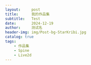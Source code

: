 ```yaml
---
layout:     post
title:      我的作品集
subtitle:   Test
date:       2024-12-19
author:     测试名
header-img: img/Post-bg-StarKribi.jpg
catalog: true
tags:
    - 作品集
    - Spine
    - Live2d
---
```



